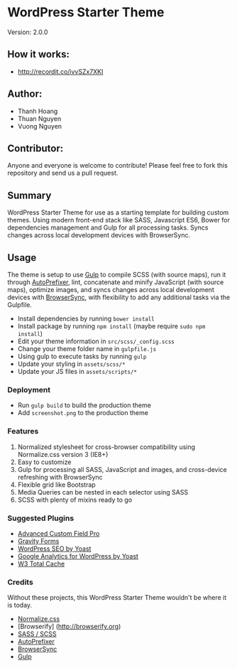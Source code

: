 # WordPress Starter Theme

Version: 2.0.0

## How it works:
- http://recordit.co/ivvSZx7XKI

## Author:

- Thanh Hoang
- Thuan Nguyen
- Vuong Nguyen

## Contributor:

Anyone and everyone is welcome to contribute!
Please feel free to fork this repository and send us a pull request.

## Summary

WordPress Starter Theme for use as a starting template for building custom themes. Using modern front-end stack like SASS, Javascript ES6, Bower for dependencies management and Gulp for all processing tasks. Syncs changes across local development devices with BrowserSync.

## Usage

The theme is setup to use [Gulp](http://gruntjs.com/) to compile SCSS (with source maps), run it through [AutoPrefixer](https://github.com/ai/autoprefixer), lint, concatenate and minify JavaScript (with source maps), optimize images, and syncs changes across local development devices with [BrowserSync](https://github.com/shakyShane/browser-sync), with flexibility to add any additional tasks via the Gulpfile.

- Install dependencies by running `bower install`
- Install package by running `npm install` (maybe require `sudo npm install`)
- Edit your theme information in `src/scss/_config.scss`
- Change your theme folder name in `gulpfile.js`
- Using gulp to execute tasks by running `gulp`
- Update your styling in `assets/scss/*`
- Update your JS files in `assets/scripts/*`

### Deployment

- Run `gulp build` to build the production theme
- Add `screenshot.png` to the production theme

### Features

1. Normalized stylesheet for cross-browser compatibility using Normalize.css version 3 (IE8+)
2. Easy to customize
3. Gulp for processing all SASS, JavaScript and images, and cross-device refreshing with BrowserSync
4. Flexible grid like Bootstrap
5. Media Queries can be nested in each selector using SASS
6. SCSS with plenty of mixins ready to go

### Suggested Plugins

* [Advanced Custom Field Pro](http://www.advancedcustomfields.com)
* [Gravity Forms](http://www.gravityforms.com/)
* [WordPress SEO by Yoast](http://wordpress.org/extend/plugins/wordpress-seo/)
* [Google Analytics for WordPress by Yoast](http://wordpress.org/extend/plugins/google-analytics-for-wordpress/)
* [W3 Total Cache](http://wordpress.org/extend/plugins/w3-total-cache/)

### Credits

Without these projects, this WordPress Starter Theme wouldn't be where it is today.

* [Normalize.css](http://necolas.github.com/normalize.css)
* [Browserify] (http://browserify.org)
* [SASS / SCSS](http://sass-lang.com/)
* [AutoPrefixer](https://github.com/ai/autoprefixer)
* [BrowserSync](https://github.com/shakyShane/browser-sync)
* [Gulp](http://gulpjs.com)
